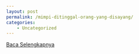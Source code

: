 ```yaml
---
layout: post
permalink: /mimpi-ditinggal-orang-yang-disayang/
categories:
    - Uncategorized
---
```


[Baca Selengkapnya](/10)